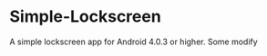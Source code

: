 Simple-Lockscreen
=================

A simple lockscreen app for Android 4.0.3 or higher. Some modify
